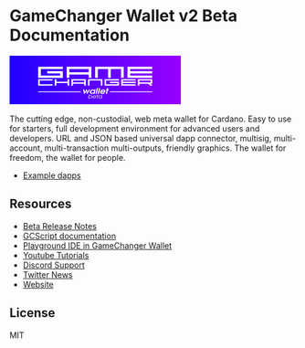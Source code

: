 # GameChanger Wallet v2 Beta Documentation

[![GameChanger Wallet v2 Beta](gcw-logo-300x85.png)](https://beta-wallet.gamechanger.finance)

The cutting edge, non-custodial, web meta wallet for Cardano. Easy to use for starters, full development environment for advanced users and developers. URL and JSON based universal dapp connector, multisig, multi-account, multi-transaction multi-outputs, friendly graphics. The wallet for freedom, the wallet for people.

- [Example dapps](examples/README.md)

## Resources
- [Beta Release Notes](RELEASE.md)
- [GCScript documentation](https://beta-wallet.gamechanger.finance/doc/api/v2/api.html)
- [Playground IDE in GameChanger Wallet ](https://beta-wallet.gamechanger.finance/playground)
- [Youtube Tutorials](https://www.youtube.com/@gamechanger.finance)
- [Discord Support](https://discord.gg/vpbfyRaDKG)
- [Twitter News](https://twitter.com/GameChangerOk)
- [Website](https://gamechanger.finance)

## License
MIT 
    